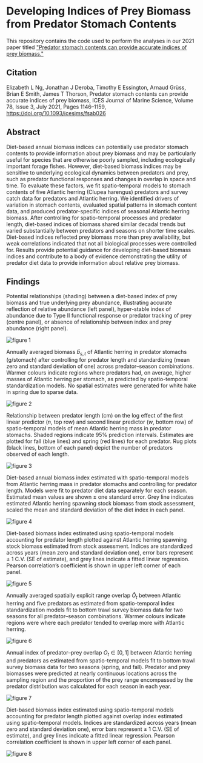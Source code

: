 # Developing Indices of Prey Biomass from Predator Stomach Contents

This repository contains the code used to perform the analyses in our 2021 paper titled ["Predator stomach contents can provide accurate indices of prey biomass."](https://watermark.silverchair.com/fsab026.pdf?token=AQECAHi208BE49Ooan9kkhW_Ercy7Dm3ZL_9Cf3qfKAc485ysgAAA1owggNWBgkqhkiG9w0BBwagggNHMIIDQwIBADCCAzwGCSqGSIb3DQEHATAeBglghkgBZQMEAS4wEQQMZ9CIHzZTmFSvWsZuAgEQgIIDDQ6q_Sbj3E9r-cmpIyiUwoAiX3-DW5qFBzMWVSUs7cUj5F2wME03qIDfuEgd8TKAFObWcd3AFTplaytUUVrvtGgmXcXDacXj9Ud3-0V91XA0ot7w5CfqbO4BOYEcXeW6NHRTC3vuIW1oeFRpTiA_DT5NSnKCLi-dTS8VU-mRJoYXXDrjZhPBiB1rxgrsQ3WL4LS7KIJSJwzQw84Z7OVqIVy3RCxa1hElob-1aPm1Bc0cnyoMVsipXaWPNCOaVgxNczYkRQC7T4lIxVc4pt-51E9PradH4ipddupcBGkPcBSasv9QBZNetG_iwiR2bADlZGOk-0X5a6H1wq-f6GYQm4EeiKSqkhM9toGHKyblipCzLX545EOZXWrMV6H8vgbVXngVgZ1pyyDtTemfsQ8LcUsvnex38h8FPRxLLIs-qF784_GJUFyocdRFqOmT8RSG7kmFzQYTu54Iama8agkOf79xjrIW2dcTY7vOBH4BO6i8T35rH9xTsPUy1l-H5nl2p8glXT9gGP5FJpP6ckumE9Np0mWXqe9lRw9FE-dQqLc3hpRq_VLnLJcj0VKVfaaLUDFXlqpASWl4rkyFkS7KEbbia2J-n3OmVJ7C8fc_WSwsbEXmhW8mEHaKb3y7WMZfWbU505LL6a5rL6UO--hdmnkq6vujowRR3QbzxMQJroV5rBk_scq_cCLIrqgW4DsgWVLf0gmGbBImXWSp-QRYrl1ILWsEwtYgdzgyDIPx6xj0Bt2MhYHEoZ-u035-WFHualRQcna4zab-E2i5Vr8By-RPY9_I787Kv5HOl1gZE3r27UhDSipdOBq07IOMvt9aMLa_tWmVjCjppNkFdrrYVhYKxLUdDVozaNNJApZ3yYi-_PNNanTSCClCp77xZLDdVqINCfSEH03JUxP0WHZOQw_1nYkxlQXnPu6guPcW6aQuJF2H2XFr3lFn040IDA0E0X9Y_apSHJJTQRp8VyIDkCBa9HhVLRae6INTe6LZ9_cysq-xdcBzUQgWS08AgPqr-bbUqnVWakNS5r_eUFo)

## Citation
Elizabeth L Ng, Jonathan J Deroba, Timothy E Essington, Arnaud Grüss, Brian E Smith, James T Thorson, Predator stomach contents can provide accurate indices of prey biomass, ICES Journal of Marine Science, Volume 78, Issue 3, July 2021, Pages 1146–1159, https://doi.org/10.1093/icesjms/fsab026

## Abstract
Diet-based annual biomass indices can potentially use predator stomach contents to provide information about prey biomass and may be particularly useful for species that are otherwise poorly sampled, including ecologically important forage fishes. However, diet-based biomass indices may be sensitive to underlying ecological dynamics between predators and prey, such as predator functional responses and changes in overlap in space and time. To evaluate these factors, we fit spatio-temporal models to stomach contents of five Atlantic herring (Clupea harengus) predators and survey catch data for predators and Atlantic herring. We identified drivers of variation in stomach contents, evaluated spatial patterns in stomach content data, and produced predator-specific indices of seasonal Atlantic herring biomass. After controlling for spatio-temporal processes and predator length, diet-based indices of biomass shared similar decadal trends but varied substantially between predators and seasons on shorter time scales. Diet-based indices reflected prey biomass more than prey availability, but weak correlations indicated that not all biological processes were controlled for. Results provide potential guidance for developing diet-based biomass indices and contribute to a body of evidence demonstrating the utility of predator diet data to provide information about relative prey biomass.

## Findings

Potential relationships (shading) between a diet-based index of prey biomass and true underlying prey abundance, illustrating accurate reflection of relative abundance (left panel), hyper-stable index of abundance due to Type II functional response or predator tracking of prey (centre panel), or absence of relationship between index and prey abundance (right panel).

![figure 1](https://github.com/elizabethng/predator-diets/blob/master/figures/Figure%201%20conceptual%20diagram.png)


Annually averaged biomass $\hat{b}_{s,t}$ of Atlantic herring in predator stomachs (g/stomach) after controlling for predator length and standardizing (mean zero and standard deviation of one) across predator–season combinations. Warmer colours indicate regions where predators had, on average, higher masses of Atlantic herring per stomach, as predicted by spatio-temporal standardization models. No spatial estimates were generated for white hake in spring due to sparse data.

![figure 2](https://github.com/elizabethng/predator-diets/blob/master/figures/Figure%202%20diet-map-quantile.png)


Relationship between predator length (cm) on the log effect of the first linear predictor ($⁠n$⁠, top row) and second linear predictor (⁠$w$⁠, bottom row) of spatio-temporal models of mean Atlantic herring mass in predator stomachs. Shaded regions indicate 95% prediction intervals. Estimates are plotted for fall (blue lines) and spring (red lines) for each predator. Rug plots (black lines, bottom of each panel) depict the number of predators observed of each length.

![figure 3](https://github.com/elizabethng/predator-diets/blob/master/figures/Figure%203%20length-effects.png)


Diet-based annual biomass index estimated with spatio-temporal models from Atlantic herring mass in predator stomachs and controlling for predator length. Models were fit to predator diet data separately for each season. Estimated mean values are shown ± one standard error. Grey line indicates estimated Atlantic herring spawning stock biomass from stock assessment, scaled the mean and standard deviation of the diet index in each panel.

![figure 4](https://github.com/elizabethng/predator-diets/blob/master/figures/Figure%204%20diet-index-ts_w-SSB.png)


Diet-based biomass index estimated using spatio-temporal models accounting for predator length plotted against Atlantic herring spawning stock biomass estimated from stock assessment. Indices are standardized across years (mean zero and standard deviation one), error bars represent ± 1 C.V. (SE of estimate), and grey lines indicate a fitted linear regression. Pearson correlation’s coefficient is shown in upper left corner of each panel.

![figure 5](https://github.com/elizabethng/predator-diets/blob/master/figures/Figure%205%20assessment-diet-comp-1to1.png)


Annually averaged spatially explicit range overlap $\hat{O}_t$ between Atlantic herring and five predators as estimated from spatio-temporal index standardization models fit to bottom trawl survey biomass data for two seasons for all predator–season combinations. Warmer colours indicate regions were where each predator tended to overlap more with Atlantic herring.

![figure 6](https://github.com/elizabethng/predator-diets/blob/master/figures/Figure%206%20overlap-map_range-overlap.png)


Annual index of predator–prey overlap $O_t \in [0,1]$ between Atlantic herring and predators as estimated from spatio-temporal models fit to bottom trawl survey biomass data for two seasons (spring, and fall). Predator and prey biomasses were predicted at nearly continuous locations across the sampling region and the proportion of the prey range encompassed by the predator distribution was calculated for each season in each year.

![figure 7](https://github.com/elizabethng/predator-diets/blob/master/figures/Figure%207%20overlap-index-ts_range-overlap.png)


Diet-based biomass index estimated using spatio-temporal models accounting for predator length plotted against overlap index estimated using spatio-temporal models. Indices are standardized across years (mean zero and standard deviation one), error bars represent ± 1 C.V. (SE of estimate), and grey lines indicate a fitted linear regression. Pearson correlation coefficient is shown in upper left corner of each panel.

![figure 8](https://github.com/elizabethng/predator-diets/blob/master/figures/Figure%208%20range-overlap-diet-comp-1to1.png)

